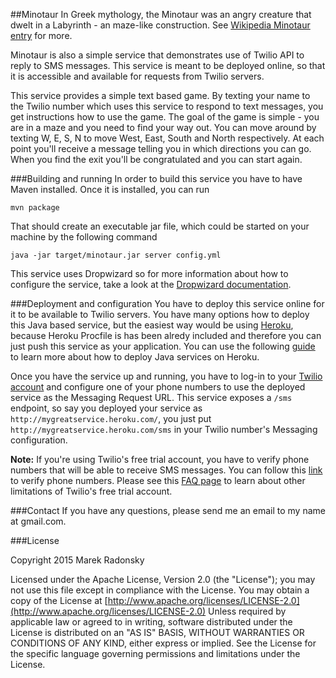 ##Minotaur
In Greek mythology, the Minotaur was an angry creature that dwelt in a Labyrinth - an maze-like construction. See [Wikipedia Minotaur entry](http://en.wikipedia.org/wiki/Minotaur) for more.

Minotaur is also a simple service that demonstrates use of Twilio API to reply to SMS messages. This service is meant to be deployed online, so that it is accessible and available for requests from Twilio servers.

This service provides a simple text based game. By texting your name to the Twilio number which uses this service to respond to text messages, you get instructions how to use the game. The goal of the game is simple - you are in a maze and you need to find your way out. You can move around by texting W, E, S, N to move West, East, South and North respectively. At each point you'll receive a message telling you in which directions you can go. When you find the exit you'll be congratulated and you can start again.

###Building and running
In order to build this service you have to have Maven installed. Once it is installed, you can run

	mvn package

That should create an executable jar file, which could be started on your machine by the following command

	java -jar target/minotaur.jar server config.yml
	
This service uses Dropwizard so for more information about how to configure the service, take a look at the [Dropwizard documentation](https://dropwizard.github.io/dropwizard/manual/).

###Deployment and configuration
You have to deploy this service online for it to be available to Twilio servers. You have many options how to deploy this Java based service, but the easiest way would be using [Heroku](http://www.heroku.com/), because Heroku Procfile is has been alredy included and therefore you can just push this service as your application. You can use the following [guide](https://devcenter.heroku.com/articles/getting-started-with-java) to learn more about how to deploy Java services on Heroku.

Once you have the service up and running, you have to log-in to your [Twilio account](https://www.twilio.com/user/account/phone-numbers/incoming) and configure one of your phone numbers to use the deployed service as the Messaging Request URL. This service exposes a `/sms` endpoint, so say you deployed your service as `http://mygreatservice.heroku.com/`, you just put `http://mygreatservice.heroku.com/sms` in your Twilio number's Messaging configuration.

**Note:** If you're using Twilio's free trial account, you have to verify phone numbers that will be able to receive SMS messages. You can follow this [link](https://www.twilio.com/user/account/phone-numbers/verified) to verify phone numbers. Please see this [FAQ page](https://www.twilio.com/help/faq/twilio-basics/how-does-twilios-free-trial-work) to learn about other limitations of Twilio's free trial account.

###Contact
If you have any questions, please send me an email to my name at gmail.com.

###License

Copyright 2015 Marek Radonsky

Licensed under the Apache License, Version 2.0 (the "License"); you may not use this file except in compliance with the License. You may obtain a copy of the License at [http://www.apache.org/licenses/LICENSE-2.0](http://www.apache.org/licenses/LICENSE-2.0) Unless required by applicable law or agreed to in writing, software distributed under the License is distributed on an "AS IS" BASIS, WITHOUT WARRANTIES OR CONDITIONS OF ANY KIND, either express or implied. See the License for the specific language governing permissions and limitations under the License.